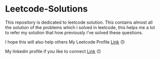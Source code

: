 # Leetcode-Solutions
 
This repository is dedicated to leetcode solution.
This contains almost all the solution of the problems which i solved in leetcode,
this helps me a lot to refer my solution that how previously i've solved these
questions.

I hope this will also help others 
My Leetcode Profile [Link](https://leetcode.com/IshuPrabhakar/) :upside_down_face:

My linkedin profile if you like to connect [Link](https://www.linkedin.com/in/ishuprabhakar/) :upside_down_face:
